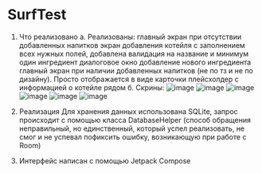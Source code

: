 # SurfTest

1. Что реализовано
  а. Реализованы: главный экран при отсутствии добавленных напитков
                  экран добавления котейля с заполнением всех нужных полей, добавлена валидация на название и минимум один ингредиент
                  диалоговое окно добавление нового ингредиента
                  главный экран при наличии добавленных напитков (не по тз и не по дизайну). Просто отображается в виде карточки плейсхолдер с информацией о котейле рядом
  б. Скрины:
    ![image](https://github.com/k-andrey01/SurfTest/assets/91288160/bb18e91a-eaa4-482f-9a32-c9e068ab071f)
    ![image](https://github.com/k-andrey01/SurfTest/assets/91288160/e81fc7e5-656e-4d87-8f3a-f30c96666b58)
    ![image](https://github.com/k-andrey01/SurfTest/assets/91288160/348c836d-d9f2-4964-bf43-a2a5b16ab673)
    ![image](https://github.com/k-andrey01/SurfTest/assets/91288160/fff5d4d8-89a8-4c69-a8a9-bce69aa2a17a)
    ![image](https://github.com/k-andrey01/SurfTest/assets/91288160/d3fd4c57-2b01-4ced-87ed-08ded5e14f34)
    ![image](https://github.com/k-andrey01/SurfTest/assets/91288160/bef8e27b-4d21-44b8-a4b4-f6dc3057173e)

2. Реализация
   Для хранения данных использована SQLite, запрос происходит с помощью класса DatabaseHelper (способ обращения неправильный, но единственный, который успел
    реализовать, не смог и не успевал пофиксить ошибку, возникающую при работе с Room)

3. Интерфейс написан с помощью Jetpack Compose
